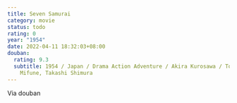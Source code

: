 ```yaml
---
title: Seven Samurai
category: movie
status: todo
rating: 0
year: "1954"
date: 2022-04-11 18:32:03+08:00
douban:
  rating: 9.3
  subtitle: 1954 / Japan / Drama Action Adventure / Akira Kurosawa / Toshiro
    Mifune, Takashi Shimura
---
```


Via douban
